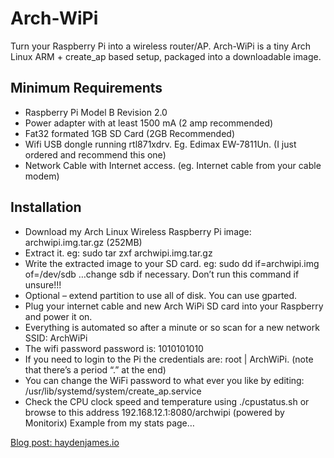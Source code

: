 Arch-WiPi
=========

Turn your Raspberry Pi into a wireless router/AP. Arch-WiPi is a tiny Arch Linux ARM + create_ap based setup, packaged into a downloadable image.

## Minimum Requirements

* Raspberry Pi Model B Revision 2.0
* Power adapter with at least 1500 mA (2 amp recommended)
* Fat32 formated 1GB SD Card (2GB Recommended)
* Wifi USB dongle running rtl871xdrv. Eg. Edimax EW-7811Un. (I just ordered and recommend this one)
* Network Cable with Internet access. (eg. Internet cable from your cable modem)

## Installation

* Download my Arch Linux Wireless Raspberry Pi image: archwipi.img.tar.gz (252MB)
* Extract it. eg:  sudo tar zxf archwipi.img.tar.gz
* Write the extracted image to your SD card. eg: sudo dd if=archwipi.img of=/dev/sdb …change sdb if necessary. Don’t run    this command if unsure!!!
* Optional – extend partition to use all of disk. You can use gparted.
* Plug your internet cable and new Arch WiPi SD card into your Raspberry and power it on.
* Everything is automated so after a minute or so scan for a new network SSID: ArchWiPi
* The wifi password password is: 1010101010
* If you need to login to the Pi the credentials are: root | ArchWiPi. (note that there’s a period “.” at the end)
* You can change the WiFi password to what ever you like by editing: /usr/lib/systemd/system/create_ap.service
* Check the CPU clock speed and temperature using ./cpustatus.sh or browse to this address 192.168.12.1:8080/archwipi       (powered by Monitorix) Example from my stats page…

[Blog post: haydenjames.io](http://haydenjames.io/download-arch-linux-raspberry-pi-wifi-access-point-setup/)
